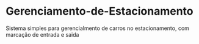# Gerenciamento-de-Estacionamento
Sistema simples para gerencialmento de carros no estacionamento, com marcação de entrada e saida
